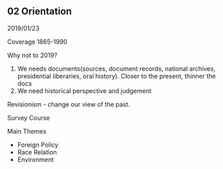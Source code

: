 ## 02 Orientation

2019/01/23

Coverage 1865-1990

Why not to 2019?
1. We needs documents(sources, document records, national archives, presidential liberaries, oral history). Closer to the present, thinner the docs
2. We need historical perspective and judgement

Revisionism - change our view of the past.

Survey Course

Main Themes
+ Foreign Policy
+ Race Relation
+ Environment
